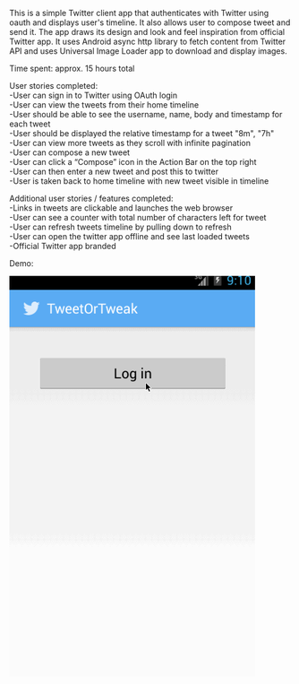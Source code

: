 This is a simple Twitter client app that authenticates with Twitter using oauth and displays user's timeline. It also allows user to compose tweet and send it. The app draws its design and look and feel inspiration from official Twitter app. It uses Android async http library to fetch content from Twitter API and uses Universal Image Loader app to download and display images. 

Time spent: approx. 15 hours total  

User stories completed:  
-User can sign in to Twitter using OAuth login  
-User can view the tweets from their home timeline  
-User should be able to see the username, name, body and timestamp for each tweet  
-User should be displayed the relative timestamp for a tweet "8m", "7h"  
-User can view more tweets as they scroll with infinite pagination  
-User can compose a new tweet  
-User can click a “Compose” icon in the Action Bar on the top right  
-User can then enter a new tweet and post this to twitter  
-User is taken back to home timeline with new tweet visible in timeline  


Additional user stories / features completed:  
-Links in tweets are clickable and launches the web browser  
-User can see a counter with total number of characters left for tweet  
-User can refresh tweets timeline by pulling down to refresh  
-User can open the twitter app offline and see last loaded tweets  
-Official Twitter app branded  

Demo:  

![twitter app demo](twitter_app.gif "Twitter App Demo")
